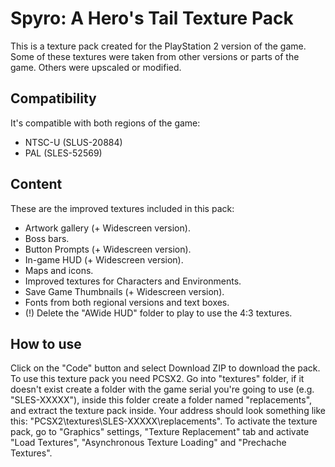 # Spyro: A Hero's Tail Texture Pack
This is a texture pack created for the PlayStation 2 version of the game. Some of these textures were taken from other versions or parts of the game. Others were upscaled or modified.
## Compatibility
It's compatible with both regions of the game:
-   NTSC-U (SLUS-20884)
-   PAL (SLES-52569)
## Content
These are the improved textures included in this pack:
-   Artwork gallery (+ Widescreen version).
-   Boss bars.
-   Button Prompts (+ Widescreen version).
-   In-game HUD (+ Widescreen version).
-   Maps and icons.
-   Improved textures for Characters and Environments.
-   Save Game Thumbnails (+ Widescreen version).
-   Fonts from both regional versions and text boxes.
-   (!) Delete the "AWide HUD" folder to play to use the 4:3 textures.
## How to use
Click on the "Code" button and select Download ZIP to download the pack. To use this texture pack you need PCSX2. Go into "textures" folder, if it doesn't exist create a folder with the game serial you're going to use (e.g. "SLES-XXXXX"), inside this folder create a folder named "replacements", and extract the texture pack inside. Your address should look something like this: "PCSX2\textures\SLES-XXXXX\replacements". To activate the texture pack, go to "Graphics" settings, "Texture Replacement" tab and activate "Load Textures", "Asynchronous Texture Loading" and "Prechache Textures".
